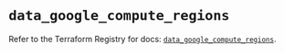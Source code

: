 # `data_google_compute_regions`

Refer to the Terraform Registry for docs: [`data_google_compute_regions`](https://registry.terraform.io/providers/hashicorp/google/5.40.0/docs/data-sources/compute_regions).
